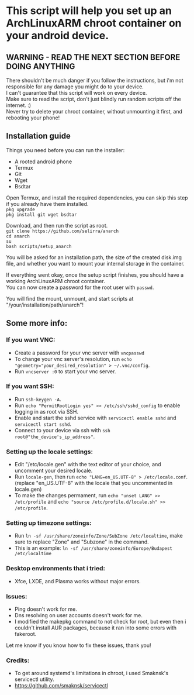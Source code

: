 # This script will help you set up an ArchLinuxARM chroot container on your android device.  

## WARNING - READ THE NEXT SECTION BEFORE DOING ANYTHING  

There shouldn't be much danger if you follow the instructions, but i'm not responsible for any damage you might do to your device.  
I can't guarantee that this script will work on every device.  
Make sure to read the script, don't just blindly run random scripts off the internet. :)  
Never try to delete your chroot container, without unmounting it first, and rebooting your phone!  


## Installation guide  

Things you need before you can run the installer:  
* A rooted android phone  
* Termux  
* Git  
* Wget  
* Bsdtar  

Open Termux, and install the required dependencies, you can skip this step if you already have them installed.  
`pkg upgrade`  
`pkg install git wget bsdtar`  

Download, and then run the script as root.  
`git clone https://github.com/selirra/anarch`  
`cd anarch`  
`su`  
`bash scripts/setup_anarch`  

You will be asked for an installation path, the size of the created disk.img file, and whether you want to mount your internal storage in the container.  

If everything went okay, once the setup script finishes, you should have a working ArchLinuxARM chroot container.  
You can now create a password for the root user with `passwd`.  

You will find the mount, unmount, and start scripts at "/your/installation/path/anarch"!  

## Some more info:  

### If you want VNC:  
* Create a password for your vnc server with `vncpasswd`  
* To change your vnc server's resolution, run `echo "geometry="your_desired_resolution" > ~/.vnc/config`.  
* Run `vncserver :0` to start your vnc server.  

### If you want SSH:  
* Run `ssh-keygen -A`.  
* Run `echo "PermitRootLogin yes" >> /etc/ssh/sshd_config` to enable logging in as root via SSH.  
* Enable and start the sshd service with `servicectl enable sshd` and `servicectl start sshd`.  
* Connect to your device via ssh with `ssh root@"the_device's_ip_address"`.  

### Setting up the locale settings:  
* Edit "/etc/locale.gen" with the text editor of your choice, and uncomment your desired locale.  
* Run `locale-gen`, then run `echo "LANG=en_US.UTF-8" > /etc/locale.conf`. (replace "en_US.UTF-8" with the locale that you uncommented in locale.gen)  
* To make the changes permament, run `echo "unset LANG" >> /etc/profile` and `echo "source /etc/profile.d/locale.sh" >> /etc/profile`.  

### Setting up timezone settings:
* Run `ln -sf /usr/share/zoneinfo/Zone/SubZone /etc/localtime`, make sure to replace "Zone" and "Subzone" in the command.
* This is an example: `ln -sf /usr/share/zoneinfo/Europe/Budapest /etc/localtime`

### Desktop environments that i tried:  
* Xfce, LXDE, and Plasma works without major errors.

### Issues:  
* Ping doesn't work for me.
* Dns resolving on user accounts doesn't work for me.
* I modified the makepkg command to not check for root, but even then i couldn't install AUR packages, because it ran into some errors with fakeroot.  

Let me know if you know how to fix these issues, thank you!

### Credits:
* To get around systemd's limitations in chroot, i used Smaknsk's servicectl utility.
* https://github.com/smaknsk/servicectl
